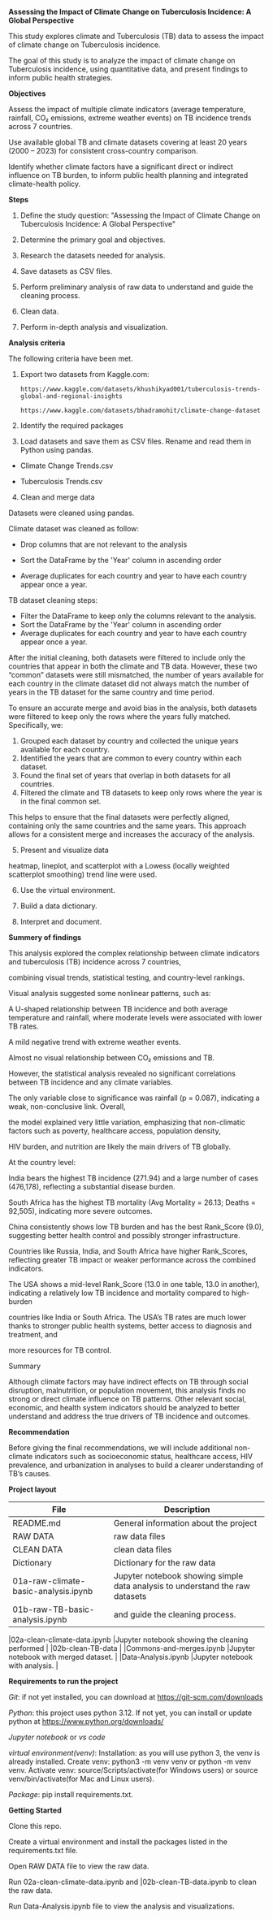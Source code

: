 **Assessing the Impact of Climate Change on Tuberculosis Incidence: A Global Perspective**


This study explores climate and Tuberculosis (TB) data to assess the impact of climate change on Tuberculosis incidence. 

The goal of this study is to analyze the impact of climate change on Tuberculosis incidence, using quantitative data, and present findings to inform public health strategies.

**Objectives**

Assess the impact of multiple climate indicators (average temperature, rainfall, CO₂ emissions, extreme weather events) on TB incidence trends across 7 countries.

Use available global TB and climate datasets covering at least 20 years (2000 – 2023) for consistent cross-country comparison.

Identify whether climate factors have a significant direct or indirect influence on TB burden, to inform public health planning and integrated climate-health policy.

**Steps**

1. Define the study question: "Assessing the Impact of Climate Change on Tuberculosis Incidence: A Global Perspective"

2. Determine the primary goal and objectives.

3. Research the datasets needed for analysis.

4. Save datasets as CSV files.

5. Perform preliminary analysis of raw data to understand and guide the cleaning process.

6. Clean data.

7. Perform in-depth analysis and visualization.

**Analysis criteria**

The following criteria have been met.

1. Export two datasets from Kaggle.com: 

       https://www.kaggle.com/datasets/khushikyad001/tuberculosis-trends-global-and-regional-insights

       https://www.kaggle.com/datasets/bhadramohit/climate-change-dataset

2. Identify the required packages

3. Load datasets and save them as CSV files. Rename and read them in Python using pandas.

- Climate Change Trends.csv

- Tuberculosis Trends.csv

4. Clean and merge data

 Datasets were cleaned using pandas. 
                         
Climate dataset was cleaned as follow:

- Drop columns that are not relevant to the analysis
  
- Sort the DataFrame by the 'Year' column in ascending order

- Average duplicates for each country and year to have each country appear once a year.

TB dataset cleaning steps:

- Filter the DataFrame to keep only the columns relevant to the analysis.
- Sort the DataFrame by the 'Year' column in ascending order
- Average duplicates for each country and year to have each country appear once a year.

After the initial cleaning, both datasets were filtered to include only the countries that appear in both the climate and TB data. However, these two “common” datasets were still mismatched, the number of years available for each country in the climate dataset did not always match the number of years in the TB dataset for the same country and time period.

To ensure an accurate merge and avoid bias in the analysis, both datasets were filtered to keep only the rows where the years fully matched. Specifically, we:
1.	Grouped each dataset by country and collected the unique years available for each country.
2.	Identified the years that are common to every country within each dataset.
3.	Found the final set of years that overlap in both datasets for all countries.
4.	Filtered the climate and TB datasets to keep only rows where the year is in the final common set.

This helps to ensure that the final datasets were perfectly aligned, containing only the same countries and the same years. This approach allows for a consistent merge and increases the accuracy of the analysis.

5. Present and visualize data

heatmap, lineplot, and scatterplot with a Lowess (locally weighted scatterplot smoothing) trend line were used.

6. Use the virtual environment.
 
8. Build a data dictionary. 

9. Interpret and document.

**Summery of findings**

This analysis explored the complex relationship between climate indicators and tuberculosis (TB) incidence across 7 countries, 

combining visual trends, statistical testing, and country-level rankings.

Visual analysis suggested some nonlinear patterns, such as:

A U-shaped relationship between TB incidence and both average temperature and rainfall, where moderate levels were associated with lower TB rates.

A mild negative trend with extreme weather events.

Almost no visual relationship between CO₂ emissions and TB.

However, the statistical analysis revealed no significant correlations between TB incidence and any climate variables. 

The only variable close to significance was rainfall (p = 0.087), indicating a weak, non-conclusive link. Overall, 

the model explained very little variation, emphasizing that non-climatic factors such as poverty, healthcare access, population density, 

HIV burden, and nutrition are likely the main drivers of TB globally.

At the country level:

India bears the highest TB incidence (271.94) and a large number of cases (476,178), reflecting a substantial disease burden.

South Africa has the highest TB mortality (Avg Mortality = 26.13; Deaths = 92,505), indicating more severe outcomes.

China consistently shows low TB burden and has the best Rank_Score (9.0), suggesting better health control and possibly stronger infrastructure.

Countries like Russia, India, and South Africa have higher Rank_Scores, reflecting greater TB impact or weaker performance across the combined indicators.

The USA shows a mid-level Rank_Score (13.0 in one table, 13.0 in another), indicating a relatively low TB incidence and mortality compared to high-burden 

countries like India or South Africa. The USA’s TB rates are much lower thanks to stronger public health systems, better access to diagnosis and treatment, and 

more resources for TB control.

Summary

Although climate factors may have indirect effects on TB through social disruption, malnutrition, or population movement, this analysis finds no strong or direct climate influence on TB patterns. Other relevant social, economic, and health system indicators should be analyzed to better understand and address the true drivers of TB incidence and outcomes.

**Recommendation**

Before giving the final recommendations, we will include additional non-climate indicators such as socioeconomic status, healthcare access, HIV prevalence, and urbanization in analyses to build a clearer understanding of TB’s causes.

**Project layout**


|File                                |Description                                                                            | 	
|------------------------------------|---------------------------------------------------------------------------------------|
|README.md                           |General information about the project                                                  |
|RAW DATA                            |raw data files                                                                         |
|CLEAN DATA                          |clean data files                                                                     |
|Dictionary                          |Dictionary for the raw data                                                                |
|01a-raw-climate-basic-analysis.ipynb|Jupyter notebook showing simple data analysis to understand the raw datasets               | 
|01b-raw-TB-basic-analysis.ipynb     |and guide the cleaning process.                                                        |

|02a-clean-climate-data.ipynb        |Jupyter notebook showing the cleaning performed                                    |
|02b-clean-TB-data                   |
|Commons-and-merges.ipynb            |Jupyter notebook with merged dataset.                                               |
|Data-Analysis.ipynb                 |Jupyter notebook with analysis.                                                     |


**Requirements to run the project**

*Git*: if not yet installed, you can download at https://git-scm.com/downloads

*Python*: this project uses python 3.12. If not yet, you can install or update python at https://www.python.org/downloads/

*Jupyter notebook* or *vs code*

*virtual environment(venv)*: 
           Installation: as you will use python 3, the venv is already installed.
           Create venv: python3 -m venv venv or python -m venv venv.
           Activate venv: source/Scripts/activate(for Windows users) or source venv/bin/activate(for Mac and Linux users).

*Package*: pip install requirements.txt. 

**Getting Started**

Clone this repo.

Create a virtual environment and install the packages listed in the requirements.txt file.

Open RAW DATA file to view the raw data.

Run 02a-clean-climate-data.ipynb and |02b-clean-TB-data.ipynb to clean the raw data.

Run Data-Analysis.ipynb file to view the analysis and visualizations.